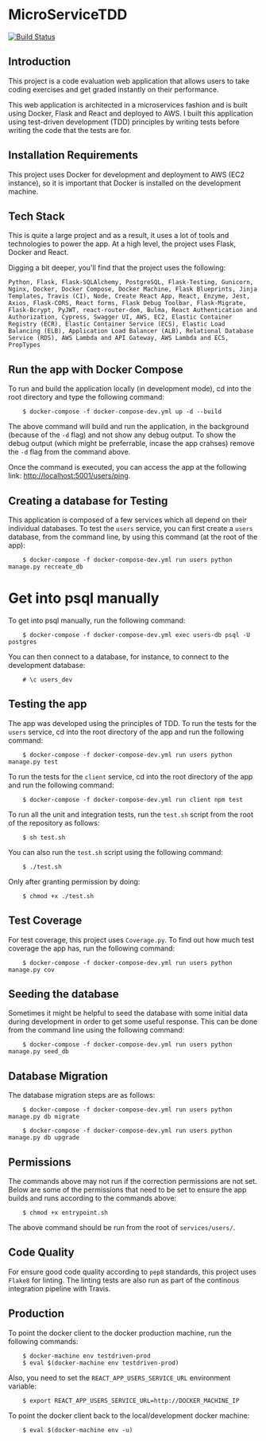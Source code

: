 # MicroServiceTDD

[![Build Status](https://travis-ci.com/aljoshb/microservices_app_docker_flask_react.svg?branch=master)](https://travis-ci.com/aljoshb/microservices_app_docker_flask_react)

## Introduction

This project is a code evaluation web application that allows users to take coding exercises and get graded instantly on their performance.

This web application is architected in a microservices fashion and is built using Docker, Flask and React and deployed to AWS. I built this application using test-driven development (TDD) principles by writing tests before writing the code that the tests are for.

## Installation Requirements

This project uses Docker for development and deployment to AWS (EC2 instance), so it is important that Docker is installed on the development machine.

## Tech Stack

This is quite a large project and as a result, it uses a lot of tools and technologies to power the app. At a high level, the project uses Flask, Docker and React.

Digging a bit deeper, you'll find that the project uses the following:

```Python, Flask, Flask-SQLAlchemy, PostgreSQL, Flask-Testing, Gunicorn, Nginx, Docker, Docker Compose, Docker Machine, Flask Blueprints, Jinja Templates, Travis (CI), Node, Create React App, React, Enzyme, Jest, Axios, Flask-CORS, React forms, Flask Debug Toolbar, Flask-Migrate, Flask-Bcrypt, PyJWT, react-router-dom, Bulma, React Authentication and Authorization, Cypress, Swagger UI, AWS, EC2, Elastic Container Registry (ECR), Elastic Container Service (ECS), Elastic Load Balancing (ELB), Application Load Balancer (ALB), Relational Database Service (RDS), AWS Lambda and API Gateway, AWS Lambda and ECS, PropTypes```

## Run the app with Docker Compose

To run and build the application locally (in development mode), cd into the root directory and type the following command:

        $ docker-compose -f docker-compose-dev.yml up -d --build

The above command will build and run the application, in the background (because of the ```-d``` flag) and not show any debug output. To show the debug output (which might be preferrable, incase the app crahses) remove the ```-d``` flag from the command above.

Once the command is executed, you can access the app at the following link: [http://localhost:5001/users/ping]("http://localhost:5001/users/ping").

## Creating a database for Testing

This application is composed of a few services which all depend on their individual databases. To test the ```users``` service, you can first create a ```users``` database, from the command line, by using this command (at the root of the app):

        $ docker-compose -f docker-compose-dev.yml run users python manage.py recreate_db

# Get into psql manually

To get into psql manually, run the following command:

        $ docker-compose -f docker-compose-dev.yml exec users-db psql -U postgres

You can then connect to a database, for instance, to connect to the development database:

        # \c users_dev

## Testing the app

The app was developed using the principles of TDD. To run the tests for the ```users``` service, cd into the root directory of the app and run the following command:

        $ docker-compose -f docker-compose-dev.yml run users python manage.py test

To run the tests for the ```client``` service, cd into the root directory of the app and run the following command:

        $ docker-compose -f docker-compose-dev.yml run client npm test

To run all the unit and integration tests, run the ```test.sh``` script from the root of the repository as follows:

        $ sh test.sh

You can also run the ```test.sh``` script using the following command:

        $ ./test.sh

Only after granting permission by doing:

        $ chmod +x ./test.sh

## Test Coverage

For test coverage, this project uses ```Coverage.py```. To find out how much test coverage the app has, run the following command:

        $ docker-compose -f docker-compose-dev.yml run users python manage.py cov

## Seeding the database

Sometimes it might be helpful to seed the database with some initial data during development in order to get some useful response. This can be done from the command line using the following command:

        $ docker-compose -f docker-compose-dev.yml run users python manage.py seed_db

## Database Migration

The database migration steps are as follows:

        $ docker-compose -f docker-compose-dev.yml run users python manage.py db migrate

        $ docker-compose -f docker-compose-dev.yml run users python manage.py db upgrade

## Permissions

The commands above may not run if the correction permissions are not set. Below are some of the permissions that need to be set to ensure the app builds and runs according to the commands above:

        $ chmod +x entrypoint.sh

The above command should be run from the root of ```services/users/```.

## Code Quality

For ensure good code quality according to ```pep8``` standards, this project uses ```Flake8``` for linting. The linting tests are also run as part of the continous integration pipeline with Travis.

## Production

To point the docker client to the docker production machine, run the following commands:

        $ docker-machine env testdriven-prod
        $ eval $(docker-machine env testdriven-prod)

Also, you need to set the ```REACT_APP_USERS_SERVICE_URL``` environment variable:

        $ export REACT_APP_USERS_SERVICE_URL=http://DOCKER_MACHINE_IP

To point the docker client back to the local/development docker machine:

        $ eval $(docker-machine env -u)
